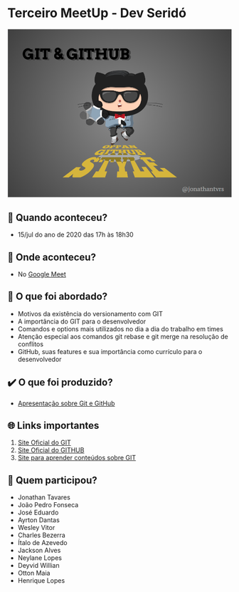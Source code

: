 # Terceiro MeetUp - Dev Seridó

![Imagem 1º MeetUp](img/meetup3.png)

## :calendar: Quando aconteceu?

- 15/jul do ano de 2020 das 17h às 18h30

## :round_pushpin: Onde aconteceu?

- No [Google Meet](https://meet.google.com/czn-stix-imm)

## :speech_balloon: O que foi abordado?

- Motivos da existência do versionamento com GIT
- A importância do GIT para o desenvolvedor
- Comandos e options mais utilizados no dia a dia do trabalho em times
- Atenção especial aos comandos git rebase e git merge na resolução de conflitos
- GitHub, suas features e sua importância como currículo para o desenvolvedor

## :heavy_check_mark: O que foi produzido?

 - [Apresentação sobre Git e GitHub](https://docs.google.com/presentation/d/1CYRfiOdBof2mX4fVRSci5aFUMhBhvgTW_m7rF_hrER4/edit?usp=sharing)

## :globe_with_meridians: Links importantes

 1. [Site Oficial do GIT](https://git-scm.com/)
 2. [Site Oficial do GITHUB](https://github.com/)
 3. [Site para aprender conteúdos sobre GIT](https://try.github.io/)

## :handshake: Quem participou?

- Jonathan Tavares 
- João Pedro Fonseca
- José Eduardo
- Ayrton Dantas
- Wesley Vitor
- Charles Bezerra
- Ítalo de Azevedo
- Jackson Alves
- Neylane Lopes
- Deyvid Willian
- Otton Maia
- Henrique Lopes
